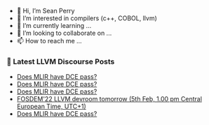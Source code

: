 - 👋 Hi, I’m Sean Perry
- 👀 I’m interested in compilers (c++, COBOL, llvm)
- 🌱 I’m currently learning ...
- 💞️ I’m looking to collaborate on ...
- 📫 How to reach me ...

<!---
s66perry/s66perry is a ✨ special ✨ repository because its `README.md` (this file) appears on your GitHub profile.
You can click the Preview link to take a look at your changes.
--->
### 📕 Latest LLVM Discourse Posts

<!-- DISCOURSE-LLVM:START -->
- [Does MLIR have DCE pass?](https://discourse.llvm.org/t/does-mlir-have-dce-pass/59777/4)
- [Does MLIR have DCE pass?](https://discourse.llvm.org/t/does-mlir-have-dce-pass/59777/3)
- [Does MLIR have DCE pass?](https://discourse.llvm.org/t/does-mlir-have-dce-pass/59777/2)
- [FOSDEM&#39;22 LLVM devroom tomorrow &lpar;5th Feb, 1.00 pm Central European Time, UTC+1&rpar;](https://discourse.llvm.org/t/fosdem22-llvm-devroom-tomorrow-5th-feb-1-00-pm-central-european-time-utc-1/59778/1)
- [Does MLIR have DCE pass?](https://discourse.llvm.org/t/does-mlir-have-dce-pass/59777/1)
<!-- DISCOURSE-LLVM:END -->
